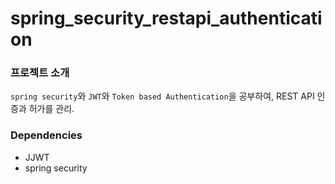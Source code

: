 # spring_security_restapi_authentication


### 프로젝트 소개
`spring security`와 `JWT`와 `Token based Authentication`을 공부하여, REST API 인증과 허가를 관리.


### Dependencies
- JJWT
- spring security
